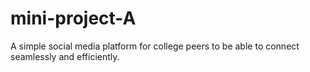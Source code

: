 # mini-project-A
A simple social media platform for college peers to be able to connect seamlessly and efficiently. 
